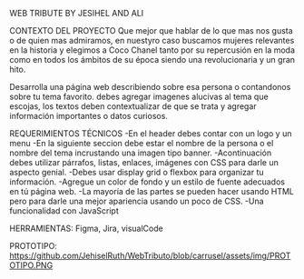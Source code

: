 WEB TRIBUTE BY JESIHEL AND ALI

CONTEXTO DEL PROYECTO
Que mejor que hablar de lo que mas nos gusta o de quien mas admiramos, en nuestyro caso buscamos mujeres relevantes en la historia y elegimos a Coco Chanel tanto por su repercusión en la moda como en todos los ámbitos de su época siendo una revolucionaria y un gran hito.

Desarrolla una página web describiendo sobre esa persona o contandonos sobre tu tema favorito. debes agregar  imagenes alucivas al tema que escojas, los  textos deben contextualizar de que se trata y agregar información importantes o datos curiosos.

REQUERIMIENTOS TÉCNICOS
    -En el header debes contar con un logo y un menu
    -En la siguiente seccion debe estar el nombre de la persona o el nombre del tema incrustando una imagen tipo banner.
    -Acontinuación debes  utilizar párrafos, listas, enlaces, imágenes con CSS para darle un aspecto genial.
    -Debes usar display grid o  flexbox para organizar tu información.
    -Agregue un color de fondo y un estilo de fuente adecuados en tú página web.
    -La mayoría de las partes se pueden hacer usando HTML pero para darle una mejor apariencia usando un poco de CSS.
    -Una funcionalidad con JavaScript

HERRAMIENTAS: Figma, Jira, visualCode

PROTOTIPO:
https://github.com/JehiselRuth/WebTributo/blob/carrusel/assets/img/PROTOTIPO.PNG
